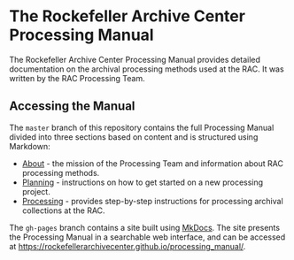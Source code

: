 # The Rockefeller Archive Center Processing Manual

The Rockefeller Archive Center Processing Manual provides detailed documentation on the archival processing methods used at the RAC. It was written by the RAC Processing Team.

## Accessing the Manual
The `master` branch of this repository contains the full Processing Manual divided into three sections based on content and is structured using Markdown:

* [About](about.md) - the mission of the Processing Team and information about RAC processing methods.
* [Planning](planning.md) - instructions on how to get started on a new processing project.
* [Processing](processing.md) - provides step-by-step instructions for processing archival collections at the RAC.

The `gh-pages` branch contains a site built using [MkDocs](http://www.mkdocs.org/). The site presents the Processing Manual in a searchable web interface, and can be accessed at https://rockefellerarchivecenter.github.io/processing_manual/.

